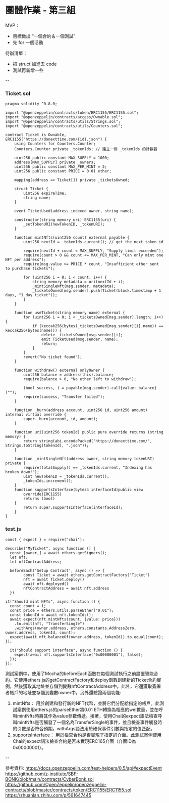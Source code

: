 # 團體作業 - 第三組

MVP：
* 目標做出 “一個合約＆一個測試”
* 先 for 一個活動

待辦清單：
* 把 struct 加進去 code
* 測試再新增一些

--


### Ticket.sol
```
pragma solidity ^0.8.0;

import "@openzeppelin/contracts/token/ERC1155/ERC1155.sol";
import "@openzeppelin/contracts/access/Ownable.sol";
import "@openzeppelin/contracts/utils/Strings.sol";
import "@openzeppelin/contracts/utils/Counters.sol";

contract Ticket is Ownable, ERC1155("https://donexttime.com/{id}.json") {
    using Counters for Counters.Counter;
    Counters.Counter private _tokenIds; // 建立一個 _tokenIds 的計數器
    
    uint256 public constant MAX_SUPPLY = 1000;
    address[MAX_SUPPLY] private _owners;
    uint256 public constant MAX_PER_MINT = 2;
    uint256 public constant PRICE = 0.01 ether;
    
    mapping(address => Ticket[]) private _ticketsOwned;

    struct Ticket {
        uint256 expireTime;
        string name;
    }

    event TicketUsed(address indexed owner, string name);

    constructor(string memory uri) ERC1155(uri) {
        _setTokenURI(newTokenID, _tokenURI); 
    }

    function mintNfts(uint256 count) external payable {
        uint256 nextId = _tokenIds.current(); // get the next token id

        require(nextId + count < MAX_SUPPLY, "Supply limit exceeded");
        require(count > 0 && count <= MAX_PER_MINT, "Can only mint one NFT per address");
        require(msg.value >= PRICE * count, "Insufficient ether sent to purchase tickets");

        for (uint256 i = 0; i < count; i++) {
            string memory metadata = uri(nextId + i);
            _mintSingleNft(msg.sender, metadata);
            _ticketsOwned[msg.sender].push(Ticket(block.timestamp + 1 days, "1 day ticket"));
        }
    }

    function useTicket(string memory name) external {
        for (uint256 i = 0; i < _ticketsOwned[msg.sender].length; i++) {
            if (keccak256(bytes(_ticketsOwned[msg.sender][i].name)) == keccak256(bytes(name))) {
                delete _ticketsOwned[msg.sender][i];
                emit TicketUsed(msg.sender, name);
                return;
            }
        }
        revert("No ticket found");
    }

    function withdraw() external onlyOwner {
        uint256 balance = address(this).balance;
        require(balance > 0, "No ether left to withdraw");

        (bool success, ) = payable(msg.sender).call{value: balance}("");
        require(success, "Transfer failed");
    }

    function _burn(address account, uint256 id, uint256 amount) internal virtual override {
        super._burn(account, id, amount);
    }

    function uri(uint256 tokenId) public pure override returns (string memory) {
        return string(abi.encodePacked("https://donexttime.com/", Strings.toString(tokenId), ".json"));
    }

    function _mintSingleNft(address owner, string memory tokenURI) private {
        require(totalSupply() == _tokenIds.current, "Indexing has broken down!");
        uint newTokenID = _tokenIds.current(); 
        _tokenIds.increment(); 
    }
    function supportsInterface(bytes4 interfaceId)public view
        override(ERC1155)
        returns (bool)
    {
        return super.supportsInterface(interfaceId);
    }
}
```



### test.js

```
const { expect } = require("chai");

describe("MyTicket", async function () {
  const [owner,] = await ethers.getSigners();
  let nft;
  let nftContractAddress;
   
  beforeEach('Setup Contract', async () => {
        const Ticket = await ethers.getContractFactory('Ticket')
        nft = await Ticket.deploy()
        await nft.deployed()
        nftContractAddress = await nft.address
  })
    
it("Should mint NFTs", async function () {
  const count = 1;
  const price = ethers.utils.parseEther("0.01");
  const tokenId = await nft.tokenIds();
  await expect(nft.mintNfts(count, {value: price}))
    .to.emit(nft, "TransferSingle")
    .withArgs(owner.address, ethers.constants.AddressZero, owner.address, tokenId, count);
  expect(await nft.balanceOf(owner.address, tokenId)).to.equal(count);
});

  it("Should support interface", async function () {
    expect(await nft.supportsInterface("0x00000001"), false);
  });
});

```

測試案例中，使用了Mocha的beforeEach函數在每個測試執行之前設置智能合約。它使用ethers.js的getContractFactory和deploy函數創建新的Ticket合約實例，然後獲取其地址並存儲到變數nftContractAddress中。此外，它還獲取簽署者帳戶的地址並存儲到變數owner中。另外還驗證兩個功能:
1. mintNfts：
用於創建和發行新的NFT代幣，並將它們分配給指定的帳戶。此測試案例使用ethers.js的parseEther將0.01 ETH轉換為相應的wei數量，並在呼叫mintNfts時將其作為value參數傳遞。接著，使用Chai的expect語法檢查呼叫mintNfts是否觸發了一個名為TransferSingle的事件，並且檢查事件觸發時的引數是否符合預期。withArgs語法用於確保事件引數與指定的值匹配。
1. supportsInterface：
用於檢查合約是否實現了指定的介面。此測試案例使用Chai的expect語法檢查合約是否未實現ERC165介面（介面ID為0x00000001）。



--

參考資料:
https://docs.openzeppelin.com/test-helpers/0.5/api#expectEvent
https://github.com/z-institute/SBF-BONK/blob/main/contracts/CyberBonk.sol
https://github.com/OpenZeppelin/openzeppelin-contracts/blob/master/contracts/token/ERC1155/ERC1155.sol
https://zhuanlan.zhihu.com/p/561647445